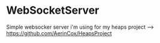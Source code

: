 # WebSocketServer
Simple websocker server i'm using for my heaps project --> https://github.com/AerinCox/HeapsProject
